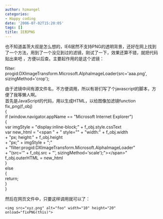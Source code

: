 ```yaml
---
author: hzmangel
categories:
- Happy coding
date: '2006-07-02T15:20:05'
tags: []
title: IE和PNG
---
```

也不知道盖茨大叔是怎么想的，IE6居然不支持PNG的透明背景，还好在网上找到了一个方法，用到了一个没见到过的滤镜，刚试了一下，效果还算不错，就把代码贴出来吧
，方便以后查。主要起作用的是这个滤镜：

filter: progid:DXImageTransform.Microsoft.AlphaImageLoader(src='aaa.png',
sizingMethod='crop');

由于滤镜中间有源文件名，不方便调用，所以有哥们写了个javascript的脚本，方便了我等懒人啊。  
首先是JavaScript的代码，用以生成HTML，以给图像加滤镜<!--more-->function fix_png(f_obj)  
{  
    if (window.navigator.appName == "Microsoft Internet Explorer")  
    {  
        var imgStyle = "display:inline-block;" \+ f_obj.style.cssText  
        var new_html = "&lt;span " \+ " style=\"" \+ "width:" \+ f_obj.width   
                  \+ "px; height:" \+ f_obj.height   
                  \+ "px;" \+ imgStyle + ";"  
                  \+ "filter:progid:DXImageTransform.Microsoft.AlphaImageLoader"  
                  \+ "(src=\'" \+ f_obj.src + "\', sizingMethod='scale');\"&gt;&lt;/span&gt;"  
       f_obj.outerHTML = new_html  
    }  
    else  
    {  
        return;  
    }  
}

然后在网页文件中，只要这样调用就可以了：

    
    
    <img src="xyz.png" alt="foo" width="10" height="20" onload="fixPNG(this)">